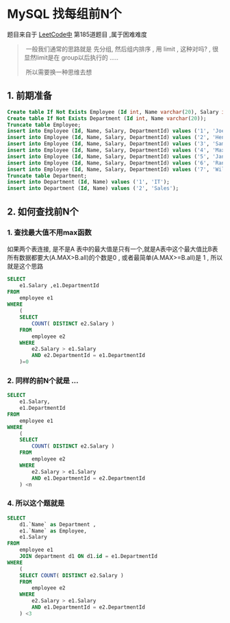 # MySQL 找每组前N个

题目来自于 [LeetCode中](https://leetcode-cn.com/problems/department-top-three-salaries/submissions/) 第185道题目 ,属于困难难度

> ​	一般我们通常的思路就是 先分组, 然后组内排序 , 用 limit , 这种对吗? , 很显然limit是在 group以后执行的 ..... 
>
> ​	所以需要换一种思维去想

## 1. 前期准备

```sql
Create table If Not Exists Employee (Id int, Name varchar(20), Salary int, DepartmentId int);
Create table If Not Exists Department (Id int, Name varchar(20));
Truncate table Employee;
insert into Employee (Id, Name, Salary, DepartmentId) values ('1', 'Joe', '85000', '1');
insert into Employee (Id, Name, Salary, DepartmentId) values ('2', 'Henry', '80000', '2');
insert into Employee (Id, Name, Salary, DepartmentId) values ('3', 'Sam', '60000', '2');
insert into Employee (Id, Name, Salary, DepartmentId) values ('4', 'Max', '90000', '1');
insert into Employee (Id, Name, Salary, DepartmentId) values ('5', 'Janet', '69000', '1');
insert into Employee (Id, Name, Salary, DepartmentId) values ('6', 'Randy', '85000', '1');
insert into Employee (Id, Name, Salary, DepartmentId) values ('7', 'Will', '70000', '1');
Truncate table Department;
insert into Department (Id, Name) values ('1', 'IT');
insert into Department (Id, Name) values ('2', 'Sales');
```

## 2. 如何查找前N个

### 1. 查找最大值不用max函数

如果两个表连接, 是不是A 表中的最大值是只有一个,就是A表中这个最大值比B表所有数据都要大(A.MAX>B.all)的个数是0 , 或者最简单(A.MAX>=B.all)是 1 , 所以就是这个思路

```sql
SELECT
	e1.Salary ,e1.DepartmentId
FROM
	employee e1 
WHERE
	(
	SELECT
		COUNT( DISTINCT e2.Salary ) 
	FROM
		employee e2 
	WHERE
		e2.Salary > e1.Salary 
		AND e2.DepartmentId = e1.DepartmentId 
	)=0
```



### 2. 同样的前N个就是 ...

```sql
SELECT
	e1.Salary,
	e1.DepartmentId 
FROM
	employee e1 
WHERE
	(
	SELECT
		COUNT( DISTINCT e2.Salary ) 
	FROM
		employee e2 
	WHERE
		e2.Salary > e1.Salary 
		AND e1.DepartmentId = e2.DepartmentId 
	) <n
```



### 4. 所以这个题就是 

````sql
SELECT
	d1.`Name` as Department , 
	e1.`Name` as Employee,
	e1.Salary
FROM
	employee e1
	JOIN department d1 ON d1.id = e1.DepartmentId 
WHERE
	(
	SELECT COUNT( DISTINCT e2.Salary ) 
	FROM
		employee e2 
	WHERE
		e2.Salary > e1.Salary 
		AND e1.DepartmentId = e2.DepartmentId 
	) <3
````



